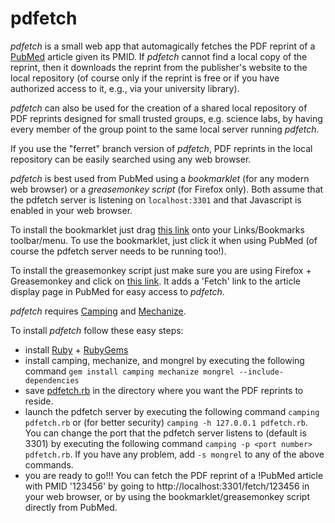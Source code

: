 # pdfetch

*pdfetch* is a small web app that automagically fetches the PDF reprint of a [PubMed](http://www.ncbi.nlm.nih.gov/entrez/query.fcgi?db=pubmed) article given its PMID. 
If *pdfetch* cannot find a local copy of the reprint, then it downloads the reprint from the publisher's website to the local repository (of course only if the reprint is free or if you have authorized access to it, e.g., via your university library).

*pdfetch* can also be used for the creation of a shared local repository of PDF reprints  designed for small trusted groups, e.g. science labs, by having every member of the group point to the same local server running *pdfetch*.

If you use the "ferret" branch version of *pdfetch*, PDF reprints in the local repository can be easily searched using any web browser.

*pdfetch* is best used from PubMed using a *bookmarklet* (for any modern web browser) or a *greasemonkey script* (for Firefox only). Both assume that the pdfetch server is listening on `localhost:3301` and that Javascript is enabled in your web browser.

To install the bookmarklet just drag <a href="javascript:var html,pos,pmid='',re=/PMID:\s+(\d+)\s+/;html=document.body.innerHTML;pos=html.search(re);if(pos>=0){pmid=re.exec(html)[1];}location.href='http://localhost:3301/fetch/'+pmid;">this link</a> onto your Links/Bookmarks toolbar/menu. To use the bookmarklet, just click it when using PubMed (of course the pdfetch server needs to be running too!).

To install the greasemonkey script just make sure you are using Firefox + Greasemonkey and click on [this link](http://pdfetch.googlecode.com/svn/trunk/pubmed2pdfetch.user.js). It adds a 'Fetch' link to the article display page in PubMed for easy access to *pdfetch*.

*pdfetch* requires [Camping](http://rubyforge.org/projects/camping/) and [Mechanize](http://rubyforge.org/projects/mechanize/).

To install *pdfetch* follow these easy steps:

  - install [Ruby](http://www.ruby-lang.org/en/) + [RubyGems](http://www.ruby-lang.org/en/libraries/#installing-rubygems)
  - install camping, mechanize, and mongrel by executing the following command `gem install camping mechanize mongrel --include-dependencies`
  - save [pdfetch.rb](http://pdfetch.googlecode.com/svn/trunk/pdfetch.rb) in the directory where you want the PDF reprints to reside.
  - launch the pdfetch server by executing the following command `camping pdfetch.rb` or (for better security) `camping -h 127.0.0.1 pdfetch.rb`. You can change the port that the pdfetch server listens to (default is 3301) by executing the following command `camping -p <port number> pdfetch.rb`. If you have any problem, add `-s mongrel` to any of the above commands.
  - you are ready to go!!! You can fetch the PDF reprint of a !PubMed article with PMID '123456' by going to http://localhost:3301/fetch/123456 in your web browser, or by using the bookmarklet/greasemonkey script directly from PubMed.
